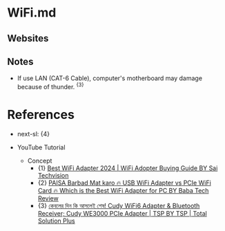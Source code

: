 # WiFi.md

## Websites

## Notes

* If use LAN (CAT-6 Cable), computer's motherboard may damage because of thunder. <sup>{3}</sup>

# References

* next-sl: {4}

* YouTube Tutorial

  * Concept
    * {1} [Best WiFi Adapter 2024 | WiFi Adopter Buying Guide BY Sai Techvision](https://www.youtube.com/watch?v=UChk_NQl4hw)
    * {2} [PAISA Barbad Mat karo 🔥 USB WiFi Adapter vs PCIe WiFi Card 🔥 Which is the Best WiFi Adapter for PC BY Baba Tech Review](https://www.youtube.com/watch?v=OLBESz5bfvw)
    * {3} [কেবলের দিন কি আসলেই শেষ! Cudy WiFi6 Adapter & Bluetooth Receiver; Cudy WE3000 PCIe Adapter | TSP BY TSP | Total Solution Plus](https://www.youtube.com/watch?v=Aw60V8dkUow)
